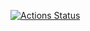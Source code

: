 [![Actions Status](https://github.com/wopox1337/amxx-github_actions_test/workflows/Build/badge.svg)](https://github.com/wopox1337/amxx-github_actions_test/actions)</br>
